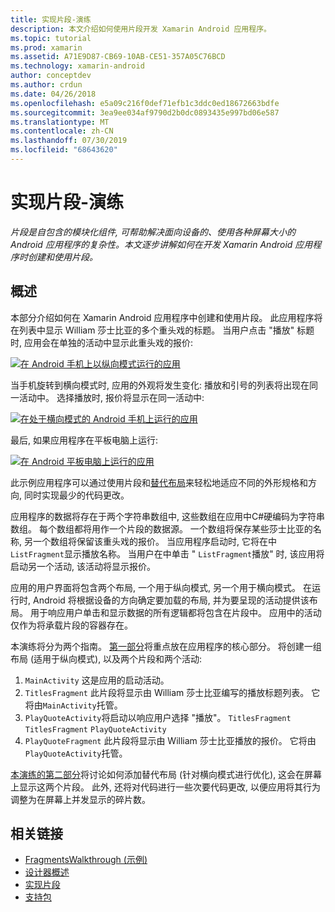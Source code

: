 ```yaml
---
title: 实现片段-演练
description: 本文介绍如何使用片段开发 Xamarin Android 应用程序。
ms.topic: tutorial
ms.prod: xamarin
ms.assetid: A71E9D87-CB69-10AB-CE51-357A05C76BCD
ms.technology: xamarin-android
author: conceptdev
ms.author: crdun
ms.date: 04/26/2018
ms.openlocfilehash: e5a09c216f0def71efb1c3ddc0ed18672663bdfe
ms.sourcegitcommit: 3ea9ee034af9790d2b0dc0893435e997bd06e587
ms.translationtype: MT
ms.contentlocale: zh-CN
ms.lasthandoff: 07/30/2019
ms.locfileid: "68643620"
---
```

# <a name="implementing-fragments---walkthrough"></a>实现片段-演练

_片段是自包含的模块化组件, 可帮助解决面向设备的、使用各种屏幕大小的 Android 应用程序的复杂性。本文逐步讲解如何在开发 Xamarin Android 应用程序时创建和使用片段。_

## <a name="overview"></a>概述

本部分介绍如何在 Xamarin Android 应用程序中创建和使用片段。 此应用程序将在列表中显示 William 莎士比亚的多个重头戏的标题。 当用户点击 "播放" 标题时, 应用会在单独的活动中显示此重头戏的报价:

[![在 Android 手机上以纵向模式运行的应用](./images/intro-screenshot-phone-sml.png)](./images/intro-screenshot-phone.png#lightbox)

当手机旋转到横向模式时, 应用的外观将发生变化: 播放和引号的列表将出现在同一活动中。 选择播放时, 报价将显示在同一活动中:

[![在处于横向模式的 Android 手机上运行的应用](./images/intro-screenshot-phone-land-sml.png)](./images/intro-screenshot-phone-land.png#lightbox)

最后, 如果应用程序在平板电脑上运行:

[![在 Android 平板电脑上运行的应用](./images/intro-screenshot-tablet-sml.png)](./images/intro-screenshot-tablet.png#lightbox)

此示例应用程序可以通过使用片段和[替代布局](/xamarin/android/app-fundamentals/resources-in-android/alternate-resources)来轻松地适应不同的外形规格和方向, 同时实现最少的代码更改。

应用程序的数据将存在于两个字符串数组中, 这些数组在应用中C#硬编码为字符串数组。 每个数组都将用作一个片段的数据源。  一个数组将保存某些莎士比亚的名称, 另一个数组将保留该重头戏的报价。 当应用程序启动时, 它将在中`ListFragment`显示播放名称。 当用户在中单击 " `ListFragment`播放" 时, 该应用将启动另一个活动, 该活动将显示报价。

应用的用户界面将包含两个布局, 一个用于纵向模式, 另一个用于横向模式。 在运行时, Android 将根据设备的方向确定要加载的布局, 并为要呈现的活动提供该布局。 用于响应用户单击和显示数据的所有逻辑都将包含在片段中。 应用中的活动仅作为将承载片段的容器存在。

本演练将分为两个指南。 [第一部分](./walkthrough.md)将重点放在应用程序的核心部分。 将创建一组布局 (适用于纵向模式), 以及两个片段和两个活动:

1. `MainActivity`&nbsp;这是应用的启动活动。
1. `TitlesFragment`&nbsp;此片段将显示由 William 莎士比亚编写的播放标题列表。 它将由`MainActivity`托管。
1. `PlayQuoteActivity`将启动以响应用户选择 "播放"。 `TitlesFragment` &nbsp; `TitlesFragment` `PlayQuoteActivity`
1. `PlayQuoteFragment`&nbsp;此片段将显示由 William 莎士比亚播放的报价。 它将由`PlayQuoteActivity`托管。

[本演练的第二部分](./walkthrough-landscape.md)将讨论如何添加替代布局 (针对横向模式进行优化), 这会在屏幕上显示这两个片段。 此外, 还将对代码进行一些次要代码更改, 以便应用将其行为调整为在屏幕上并发显示的碎片数。

## <a name="related-links"></a>相关链接

- [FragmentsWalkthrough (示例)](https://docs.microsoft.com/samples/xamarin/monodroid-samples/fragmentswalkthrough)
- [设计器概述](~/android/user-interface/android-designer/index.md)
- [实现片段](https://developer.android.com/guide/topics/fundamentals/fragments.html)
- [支持包](https://developer.android.com/sdk/compatibility-library.html)
